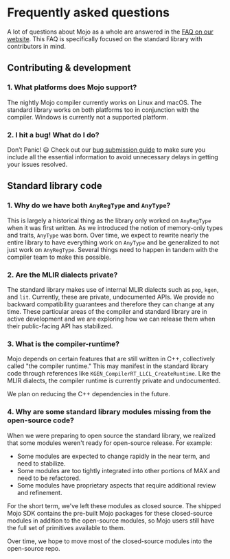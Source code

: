 # Frequently asked questions

A lot of questions about Mojo as a whole are answered in the
[FAQ on our website](https://docs.modular.com/mojo/faq).
This FAQ is specifically focused on the standard library with contributors
in mind.

## Contributing & development

### 1. What platforms does Mojo support?

The nightly Mojo compiler currently works on Linux and macOS. The standard
library works on both platforms too in conjunction with the compiler. Windows is
currently not a supported platform.

### 2. I hit a bug! What do I do?

Don’t Panic! 😃 Check out our
[bug submission guide](../../CONTRIBUTING.md#submitting-bugs) to make sure you
include all the essential information to avoid unnecessary delays in getting
your issues resolved.

## Standard library code

### 1. Why do we have both `AnyRegType` and `AnyType`?

This is largely a historical thing as the library only worked on `AnyRegType`
when it was first written. As we introduced the notion of memory-only types and
traits, `AnyType` was born. Over time, we expect to rewrite nearly
the entire library to have everything work on `AnyType` and be generalized to
not just work on `AnyRegType`. Several things need to happen in tandem with
the compiler team to make this possible.

### 2. Are the MLIR dialects private?

The standard library makes use of internal MLIR dialects such as `pop`, `kgen`,
and `lit`.  Currently, these are private, undocumented APIs.  We provide
no backward compatibility guarantees and therefore they can change at any time.
These particular areas of the compiler and standard library are in active
development and we are exploring how we can release them when their
public-facing API has stabilized.

### 3. What is the compiler-runtime?

Mojo depends on certain features that are still written in C++, collectively
called "the compiler runtime." This may manifest in the standard library code
through references like `KGEN_CompilerRT_LLCL_CreateRuntime`. Like the MLIR
dialects, the compiler runtime is currently private and undocumented.

We plan on reducing the C++ dependencies in the future.

### 4. Why are some standard library modules missing from the open-source code?

When we were preparing to open source the standard library, we realized that
some modules weren't ready for open-source release. For example:

- Some modules are expected to change rapidly in the near term, and need to
  stabilize.
- Some modules are too tightly integrated into other portions of MAX and need to
  be refactored.
- Some modules have proprietary aspects that require additional review and
  refinement.

For the short term, we've left these modules as closed source. The shipped
Mojo SDK contains the pre-built Mojo packages for these closed-source modules
in addition to the open-source modules, so Mojo users still have the full
set of primitives available to them.

Over time, we hope to move most of the closed-source modules into the
open-source repo.
